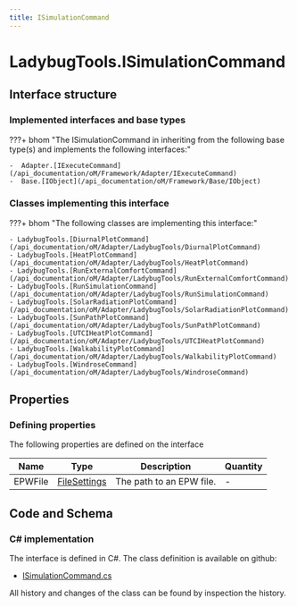 ```yaml
---
title: ISimulationCommand
---
```


# LadybugTools.ISimulationCommand



## Interface structure

### Implemented interfaces and base types

???+ bhom "The ISimulationCommand in inheriting from the following base type(s) and implements the following interfaces:"

    -  Adapter.[IExecuteCommand](/api_documentation/oM/Framework/Adapter/IExecuteCommand)
    -  Base.[IObject](/api_documentation/oM/Framework/Base/IObject)


### Classes implementing this interface

???+ bhom "The following classes are implementing this interface:"

    - LadybugTools.[DiurnalPlotCommand](/api_documentation/oM/Adapter/LadybugTools/DiurnalPlotCommand)
    - LadybugTools.[HeatPlotCommand](/api_documentation/oM/Adapter/LadybugTools/HeatPlotCommand)
    - LadybugTools.[RunExternalComfortCommand](/api_documentation/oM/Adapter/LadybugTools/RunExternalComfortCommand)
    - LadybugTools.[RunSimulationCommand](/api_documentation/oM/Adapter/LadybugTools/RunSimulationCommand)
    - LadybugTools.[SolarRadiationPlotCommand](/api_documentation/oM/Adapter/LadybugTools/SolarRadiationPlotCommand)
    - LadybugTools.[SunPathPlotCommand](/api_documentation/oM/Adapter/LadybugTools/SunPathPlotCommand)
    - LadybugTools.[UTCIHeatPlotCommand](/api_documentation/oM/Adapter/LadybugTools/UTCIHeatPlotCommand)
    - LadybugTools.[WalkabilityPlotCommand](/api_documentation/oM/Adapter/LadybugTools/WalkabilityPlotCommand)
    - LadybugTools.[WindroseCommand](/api_documentation/oM/Adapter/LadybugTools/WindroseCommand)


## Properties



### Defining properties

The following properties are defined on the interface

| Name             | Type             | Description      | Quantity         |
|------------------|------------------|------------------|------------------|
| EPWFile | [FileSettings](/api_documentation/oM/Framework/Adapter/FileSettings) | The path to an EPW file. | - |


## Code and Schema

### C# implementation

The interface is defined in C#. The class definition is available on github:

- [ISimulationCommand.cs](https://github.com/BHoM/LadybugTools_Toolkit/blob/develop/LadybugTools_oM/ExecuteCommands/ISimulationCommand.cs)

All history and changes of the class can be found by inspection the history.
